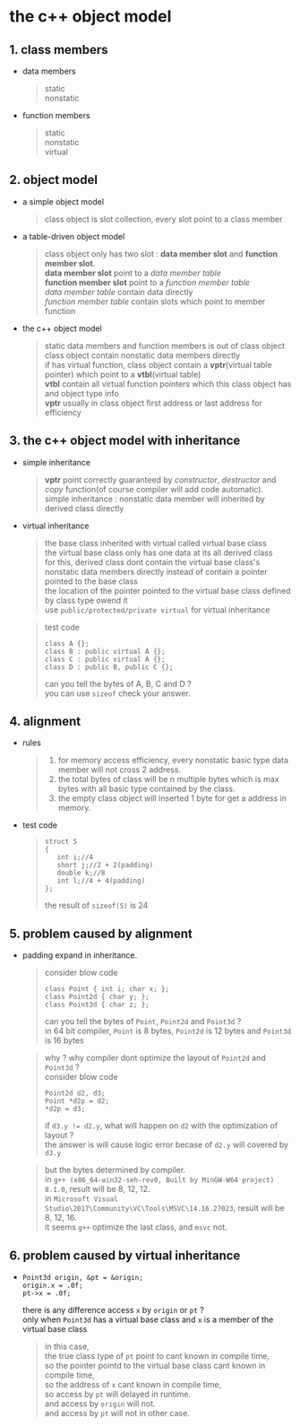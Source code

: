 # the c++ object model
## 1. class members
* data members
    > static  
    > nonstatic

* function members
    > static  
    > nonstatic  
    > virtual
## 2. object model
* a simple object model
    > class object is slot collection, every slot point to a class member

* a table-driven object model
    > class object only has two slot : **data member slot** and **function member slot**.  
    > **data member slot** point to a *data member table*  
    > **function member slot** point to a *function member table*  
    > *data member table* contain data directly  
    > *function member table* contain slots which point to member function

* the c++ object model
    > static data members and function members is out of class object  
    > class object contain nonstatic data members directly  
    > if has virtual function, class object contain a **vptr**(virtual table pointer) which point to a **vtbl**(virtual table)  
    > **vtbl** contain all virtual function pointers which this class object has and object type info  
    > **vptr** usually in class object first address or last address for efficiency
## 3. the c++ object model with inheritance
* simple inheritance
    > **vptr** point correctly guaranteed by *constructor*, *destructor* and *copy* function(of course compiler will add code automatic).  
    > simple inheritance : nonstatic data member will inherited by derived class directly

* virtual inheritance
    > the base class inherited with virtual called virtual base class  
    > the virtual base class only has one data at its all derived class  
    > for this, derived class dont contain the virtual base class's nonstatic data members directly instead of contain a pointer pointed to the base class  
    > the location of the pointer pointed to the virtual base class defined by class type owend it   
    > use `public/protected/private virtual` for virtual inheritance   
    
    > test code
    > ```
    > class A {};  
    > class B : public virtual A {};
    > class C : public virtual A {};
    > class D : public B, public C {};
    >```
    > can you tell the bytes of A, B, C and D ?  
    > you can use `sizeof` check your answer.


## 4. alignment
* rules
    > 1. for memory access efficiency, every nonstatic basic type data member will not cross 2 address.  
    > 2. the total bytes of class will be n multiple bytes which is max bytes with all basic type contained by the class.  
    > 3. the empty class object will inserted 1 byte for get a address in memory.

* test code
    > ```
    > struct S
    > {
    >    int i;//4
    >    short j;//2 + 2(padding)
    >    double k;//8
    >    int l;//4 + 4(padding)
    > };
    > ```
    > the result of `sizeof(S)` is 24

   
## 5. problem caused by alignment
* padding expand in inheritance.
    > consider blow code  
    > ```
    > class Point { int i; char x; };
    > class Point2d { char y; };
    > class Point3d { char z; };
    > ```
    > can you tell the bytes of `Point`, `Point2d` and `Point3d` ?  
    > in 64 bit compiler, `Point` is 8 bytes, `Point2d` is 12 bytes and `Point3d` is 16 bytes  

    > why ? why compiler dont optimize the layout of `Point2d` and `Point3d` ?  
    > consider blow code  
    > ```
    > Point2d d2, d3;
    > Point *d2p = d2;
    > *d2p = d3;
    > ```
    > if `d3.y != d2.y`, what will happen on `d2` with the optimization of layout ?  
    > the answer is will cause logic error becase of  `d2.y` will covered by `d3.y`

    > but the bytes determined by compiler.  
    > in `g++ (x86_64-win32-seh-rev0, Built by MinGW-W64 project) 8.1.0`, result will be 8, 12, 12.  
    > in `Microsoft Visual Studio\2017\Community\VC\Tools\MSVC\14.16.27023`, result will be 8, 12, 16.  
    > it seems `g++` optimize the last class, and `msvc` not.

## 6. problem caused by virtual inheritance
* ```
  Point3d origin, &pt = &origin;
  origin.x = .0f;
  pt->x = .0f;
  ```
  there is any difference access `x` by `origin` or `pt` ?  
  only when `Point3d` has a virtual base class and `x` is a member of the virtual base class
    > in this case,  
    > the true class type of `pt` point to cant known in compile time,  
    > so the pointer pointd to the virtual base class cant known in compile time,  
    > so the address of `x` cant known in compile time,  
    > so access by `pt` will delayed in runtime.  
    > and access by `origin` will not.  
    > and access by `pt` will not in other case.
